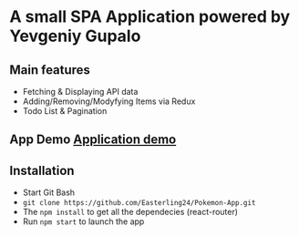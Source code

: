 # A small SPA Application powered by Yevgeniy Gupalo

## Main features
* Fetching & Displaying API data
* Adding/Removing/Modyfying Items via Redux
* Todo List & Pagination

## App Demo [Application demo](https://easterling24.github.io/Pokemon-App/)

## Installation
* Start Git Bash
*  `git clone https://github.com/Easterling24/Pokemon-App.git`
* The `npm install` to get all the dependecies (react-router)
* Run `npm start` to launch the app